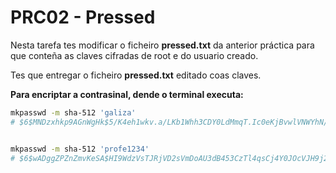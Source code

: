 # PRC02 - Pressed 
Nesta tarefa tes modificar o ficheiro **pressed.txt** da anterior práctica para que conteña as claves cifradas de root e do usuario creado. 

Tes que entregar o ficheiro **pressed.txt** editado coas claves.

**Para encriptar a contrasinal, dende o terminal executa:**  
```bash 
mkpasswd -m sha-512 'galiza'
# $6$MNDzxhkp9AGnWgHk$5/K4eh1wkv.a/LKb1Whh3CDY0LdMmqT.Ic0eKjBvwlVNWYhN/XKNR69IZ/o878Nk3ynhAWw0m9la0r57qxLma1


mkpasswd -m sha-512 'profe1234'
# $6$wADggZPZnZmvKeSA$HI9WdzVsTJRjVD2sVmDoAU3dB453CzTl4qsCj4Y0JOcVJH9j2mPjLfv8K6e5CeEWuKZo9YaYKCTshjNHkmtXM/


```
 
